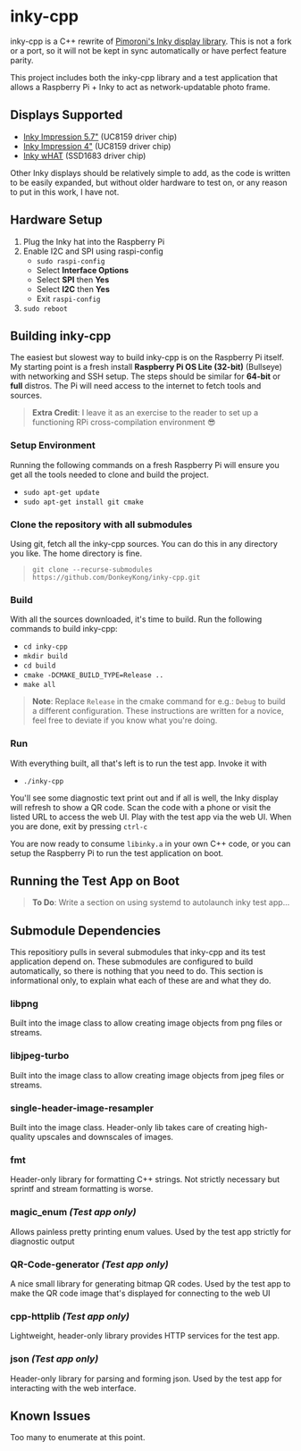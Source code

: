 # inky-cpp
inky-cpp is a C++ rewrite of [Pimoroni's Inky display library](https://github.com/pimoroni/inky). This is not a fork or a port, so it will not be kept in sync automatically or have perfect feature parity.

This project includes both the inky-cpp library and a test application that allows a Raspberry Pi + Inky to act as network-updatable photo frame.

## Displays Supported
- [Inky Impression 5.7"](https://shop.pimoroni.com/products/inky-impression-5-7) (UC8159 driver chip)
- [Inky Impression 4"](https://shop.pimoroni.com/products/inky-impression-4) (UC8159 driver chip)
- [Inky wHAT](https://shop.pimoroni.com/products/inky-what) (SSD1683 driver chip)

Other Inky displays should be relatively simple to add, as the code is written to be easily expanded, but without older hardware to test on, or any reason to put in this work, I have not.

## Hardware Setup
1. Plug the Inky hat into the Raspberry Pi
2. Enable I2C and SPI using raspi-config
   * `sudo raspi-config`
   * Select **Interface Options**
   * Select **SPI** then **Yes**
   * Select **I2C** then **Yes**
   * Exit `raspi-config`
3. `sudo reboot`

## Building inky-cpp
The easiest but slowest way to build inky-cpp is on the Raspberry Pi itself. My starting point is a fresh install **Raspberry Pi OS Lite (32-bit)** (Bullseye) with networking and SSH setup. The steps should be similar for **64-bit** or **full** distros. The Pi will need access to the internet to fetch tools and sources.

> **Extra Credit**: I leave it as an exercise to the reader to set up a functioning RPi cross-compilation environment 😎

### Setup Environment
Running the following commands on a fresh Raspberry Pi will ensure you get all the tools needed to clone and build the project.

* `sudo apt-get update`
* `sudo apt-get install git cmake`

### Clone the repository with all submodules
Using git, fetch all the inky-cpp sources. You can do this in any directory you like. The home directory is fine.

> `git clone --recurse-submodules https://github.com/DonkeyKong/inky-cpp.git`

### Build
With all the sources downloaded, it's time to build. Run the following commands to build inky-cpp:
* `cd inky-cpp`
* `mkdir build`
* `cd build`
* `cmake -DCMAKE_BUILD_TYPE=Release ..`
* `make all`

> **Note**: Replace `Release` in the cmake command for e.g.: `Debug` to build a different configuration. These instructions are written for a novice, feel free to deviate if you know what you're doing.

### Run
With everything built, all that's left is to run the test app. Invoke it with

* `./inky-cpp`

You'll see some diagnostic text print out and if all is well, the Inky display will refresh to show a QR code. Scan the code with a phone or visit the listed URL to access the web UI. Play with the test app via the web UI. When you are done, exit by pressing `ctrl-c`

You are now ready to consume `libinky.a` in your own C++ code, or you can setup the Raspberry Pi to run the test application on boot.

## Running the Test App on Boot
> **To Do**: Write a section on using systemd to autolaunch inky test app...

## Submodule Dependencies
This repositiory pulls in several submodules that inky-cpp and its test application depend on. These submodules are configured to build automatically, so there is nothing that you need to do. This section is informational only, to explain what each of these are and what they do.

### libpng
Built into the image class to allow creating image objects from png files or streams.

### libjpeg-turbo
Built into the image class to allow creating image objects from jpeg files or streams.

### single-header-image-resampler
Built into the image class. Header-only lib takes care of creating high-quality upscales and downscales of images.

### fmt
Header-only library for formatting C++ strings. Not strictly necessary but sprintf and stream formatting is worse.

### magic_enum *(Test app only)*
Allows painless pretty printing enum values. Used by the test app strictly for diagnostic output

### QR-Code-generator *(Test app only)*
A nice small library for generating bitmap QR codes. Used by the test app to make the QR code image that's displayed for connecting to the web UI

### cpp-httplib *(Test app only)*
Lightweight, header-only library provides HTTP services for the test app.

### json *(Test app only)*
Header-only library for parsing and forming json. Used by the test app for interacting with the web interface.

## Known Issues
Too many to enumerate at this point.